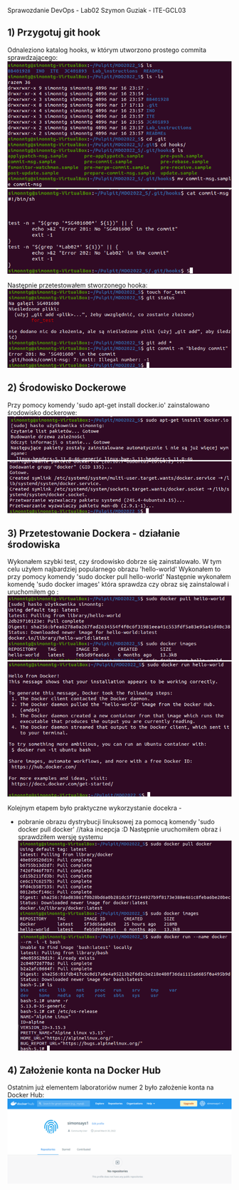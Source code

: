 Sprawozdanie DevOps - Lab02
Szymon Guziak - ITE-GCL03

## 1) Przygotuj git hook
Odnaleziono katalog hooks, w którym utworzono prostego commita sprawdzającego:
![hooks](Zdjecia/1.png)
![utworzenie commita](Zdjecia/2.png)

Następnie przetestowałem stworzonego hooka:
![teścik](Zdjecia/3.png)

## 2) Środowisko Dockerowe
Przy pomocy komendy 'sudo apt-get install docker.io' zainstalowano środowisko dockerowe:
![instalacja dockera](Zdjecia/4_1.png)
![instalacja dockera v2](Zdjecia/4_2.png)

## 3) Przetestowanie Dockera - działanie środowiska
Wykonałem szybki test, czy środowisko dobrze się zainstalowało.
W tym celu użyłem najbardziej popularnego obrazu 'hello-world'
Wykonałem to przy pomocy komendy 'sudo docker pull hello-world'
Następnie wykonałem komendę 'sudo docker images' która sprawdza czy obraz się zainstalował i uruchomiłem go :
![test dockera](Zdjecia/5_1.png)
![test dockera v2](Zdjecia/5_2.png)


Kolejnym etapem było praktyczne wykorzystanie docekra -
 - pobranie obrazu dystrybucji linuksowej za pomocą komendy 'sudo docker pull docker' //taka incepcja :D
Następnie uruchomiłem obraz i sprawdziłem wersję systemu
![praktyczne wykorzystanie](Zdjecia/6_1.png)
![praktyczne wykorzystanie v2](Zdjecia/6_2.png)

## 4) Założenie konta na Docker Hub

Ostatnim już elementem laboratoriów numer 2 było założenie konta na Docker Hub:
![Docker Hub](Zdjecia/7.png)

